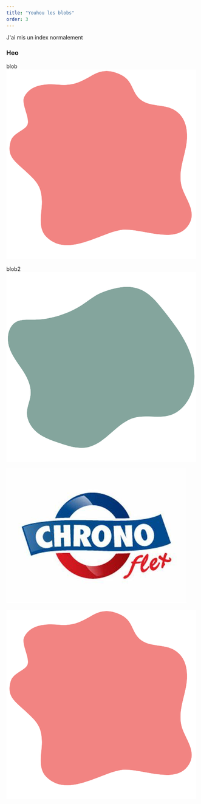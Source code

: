 ```yaml
---
title: "Youhou les blobs"
order: 3
---
```

J'ai mis un index normalement

<div>
    <h3>Heo</h3>
</div>

blob 
![Texte décrivant l'image](/images/Design_sans_titre-removebg-preview.png) 

blob2
![Texte décrivant l'image](/images/Design_sans_titre_2_-removebg-preview.png) 

![Texte décrivant l'image](/images/chrono.jpg) 

![Texte décrivant l'image](/images/Design_sans_titre-removebg-preview.png) 